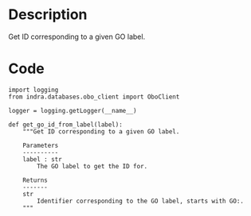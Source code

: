 # Description
Get ID corresponding to a given GO label.

# Code
```
import logging
from indra.databases.obo_client import OboClient

logger = logging.getLogger(__name__)

def get_go_id_from_label(label):
    """Get ID corresponding to a given GO label.

    Parameters
    ----------
    label : str
        The GO label to get the ID for.

    Returns
    -------
    str
        Identifier corresponding to the GO label, starts with GO:.
    """

```
